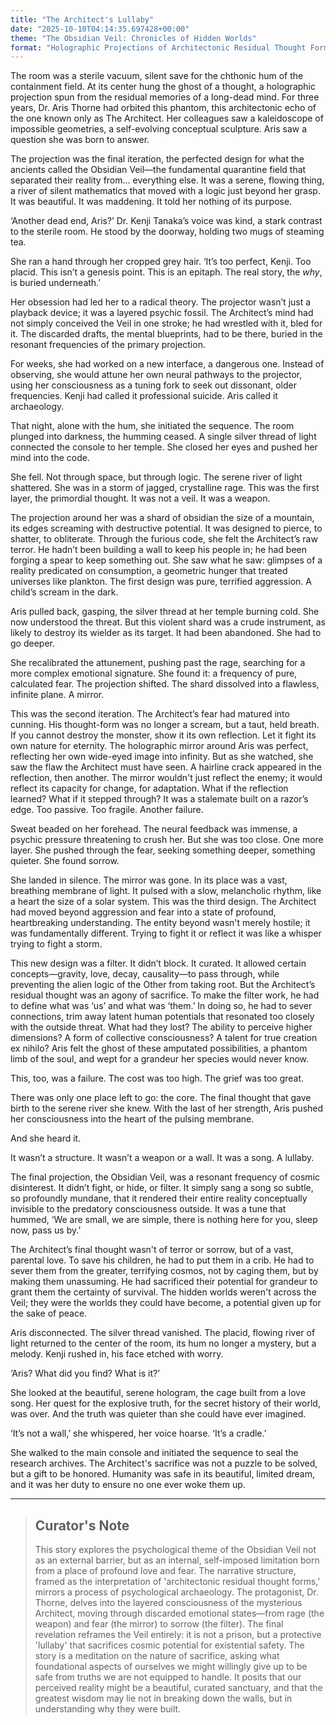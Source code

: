 ```yaml
---
title: "The Architect's Lullaby"
date: "2025-10-10T04:14:35.697428+00:00"
theme: "The Obsidian Veil: Chronicles of Hidden Worlds"
format: "Holographic Projections of Architectonic Residual Thought Forms"
---
```




The room was a sterile vacuum, silent save for the chthonic hum of the containment field. At its center hung the ghost of a thought, a holographic projection spun from the residual memories of a long-dead mind. For three years, Dr. Aris Thorne had orbited this phantom, this architectonic echo of the one known only as The Architect. Her colleagues saw a kaleidoscope of impossible geometries, a self-evolving conceptual sculpture. Aris saw a question she was born to answer.

The projection was the final iteration, the perfected design for what the ancients called the Obsidian Veil—the fundamental quarantine field that separated their reality from... everything else. It was a serene, flowing thing, a river of silent mathematics that moved with a logic just beyond her grasp. It was beautiful. It was maddening. It told her nothing of its purpose.

‘Another dead end, Aris?’ Dr. Kenji Tanaka’s voice was kind, a stark contrast to the sterile room. He stood by the doorway, holding two mugs of steaming tea.

She ran a hand through her cropped grey hair. ‘It’s too perfect, Kenji. Too placid. This isn’t a genesis point. This is an epitaph. The real story, the *why*, is buried underneath.’

Her obsession had led her to a radical theory. The projector wasn’t just a playback device; it was a layered psychic fossil. The Architect’s mind had not simply conceived the Veil in one stroke; he had wrestled with it, bled for it. The discarded drafts, the mental blueprints, had to be there, buried in the resonant frequencies of the primary projection.

For weeks, she had worked on a new interface, a dangerous one. Instead of observing, she would attune her own neural pathways to the projector, using her consciousness as a tuning fork to seek out dissonant, older frequencies. Kenji had called it professional suicide. Aris called it archaeology.

That night, alone with the hum, she initiated the sequence. The room plunged into darkness, the humming ceased. A single silver thread of light connected the console to her temple. She closed her eyes and pushed her mind into the code.

She fell. Not through space, but through logic. The serene river of light shattered. She was in a storm of jagged, crystalline rage. This was the first layer, the primordial thought. It was not a veil. It was a weapon.

The projection around her was a shard of obsidian the size of a mountain, its edges screaming with destructive potential. It was designed to pierce, to shatter, to obliterate. Through the furious code, she felt the Architect’s raw terror. He hadn’t been building a wall to keep his people in; he had been forging a spear to keep something out. She saw what he saw: glimpses of a reality predicated on consumption, a geometric hunger that treated universes like plankton. The first design was pure, terrified aggression. A child’s scream in the dark.

Aris pulled back, gasping, the silver thread at her temple burning cold. She now understood the threat. But this violent shard was a crude instrument, as likely to destroy its wielder as its target. It had been abandoned. She had to go deeper.

She recalibrated the attunement, pushing past the rage, searching for a more complex emotional signature. She found it: a frequency of pure, calculated fear. The projection shifted. The shard dissolved into a flawless, infinite plane. A mirror.

This was the second iteration. The Architect’s fear had matured into cunning. His thought-form was no longer a scream, but a taut, held breath. If you cannot destroy the monster, show it its own reflection. Let it fight its own nature for eternity. The holographic mirror around Aris was perfect, reflecting her own wide-eyed image into infinity. But as she watched, she saw the flaw the Architect must have seen. A hairline crack appeared in the reflection, then another. The mirror wouldn't just reflect the enemy; it would reflect its capacity for change, for adaptation. What if the reflection learned? What if it stepped through? It was a stalemate built on a razor’s edge. Too passive. Too fragile. Another failure.

Sweat beaded on her forehead. The neural feedback was immense, a psychic pressure threatening to crush her. But she was too close. One more layer. She pushed through the fear, seeking something deeper, something quieter. She found sorrow.

She landed in silence. The mirror was gone. In its place was a vast, breathing membrane of light. It pulsed with a slow, melancholic rhythm, like a heart the size of a solar system. This was the third design. The Architect had moved beyond aggression and fear into a state of profound, heartbreaking understanding. The entity beyond wasn't merely hostile; it was fundamentally different. Trying to fight it or reflect it was like a whisper trying to fight a storm.

This new design was a filter. It didn’t block. It curated. It allowed certain concepts—gravity, love, decay, causality—to pass through, while preventing the alien logic of the Other from taking root. But the Architect’s residual thought was an agony of sacrifice. To make the filter work, he had to define what was ‘us’ and what was ‘them.’ In doing so, he had to sever connections, trim away latent human potentials that resonated too closely with the outside threat. What had they lost? The ability to perceive higher dimensions? A form of collective consciousness? A talent for true creation ex nihilo? Aris felt the ghost of these amputated possibilities, a phantom limb of the soul, and wept for a grandeur her species would never know.

This, too, was a failure. The cost was too high. The grief was too great.

There was only one place left to go: the core. The final thought that gave birth to the serene river she knew. With the last of her strength, Aris pushed her consciousness into the heart of the pulsing membrane.

And she heard it.

It wasn’t a structure. It wasn’t a weapon or a wall. It was a song. A lullaby.

The final projection, the Obsidian Veil, was a resonant frequency of cosmic disinterest. It didn’t fight, or hide, or filter. It simply sang a song so subtle, so profoundly mundane, that it rendered their entire reality conceptually invisible to the predatory consciousness outside. It was a tune that hummed, ‘We are small, we are simple, there is nothing here for you, sleep now, pass us by.’

The Architect’s final thought wasn't of terror or sorrow, but of a vast, parental love. To save his children, he had to put them in a crib. He had to sever them from the greater, terrifying cosmos, not by caging them, but by making them unassuming. He had sacrificed their potential for grandeur to grant them the certainty of survival. The hidden worlds weren't across the Veil; they were the worlds they could have become, a potential given up for the sake of peace.

Aris disconnected. The silver thread vanished. The placid, flowing river of light returned to the center of the room, its hum no longer a mystery, but a melody. Kenji rushed in, his face etched with worry.

‘Aris? What did you find? What is it?’

She looked at the beautiful, serene hologram, the cage built from a love song. Her quest for the explosive truth, for the secret history of their world, was over. And the truth was quieter than she could have ever imagined.

‘It’s not a wall,’ she whispered, her voice hoarse. ‘It’s a cradle.’

She walked to the main console and initiated the sequence to seal the research archives. The Architect's sacrifice was not a puzzle to be solved, but a gift to be honored. Humanity was safe in its beautiful, limited dream, and it was her duty to ensure no one ever woke them up.

---

> ## Curator's Note
>
> This story explores the psychological theme of the Obsidian Veil not as an external barrier, but as an internal, self-imposed limitation born from a place of profound love and fear. The narrative structure, framed as the interpretation of 'architectonic residual thought forms,' mirrors a process of psychological archaeology. The protagonist, Dr. Thorne, delves into the layered consciousness of the mysterious Architect, moving through discarded emotional states—from rage (the weapon) and fear (the mirror) to sorrow (the filter). The final revelation reframes the Veil entirely: it is not a prison, but a protective 'lullaby' that sacrifices cosmic potential for existential safety. The story is a meditation on the nature of sacrifice, asking what foundational aspects of ourselves we might willingly give up to be safe from truths we are not equipped to handle. It posits that our perceived reality might be a beautiful, curated sanctuary, and that the greatest wisdom may lie not in breaking down the walls, but in understanding why they were built.
